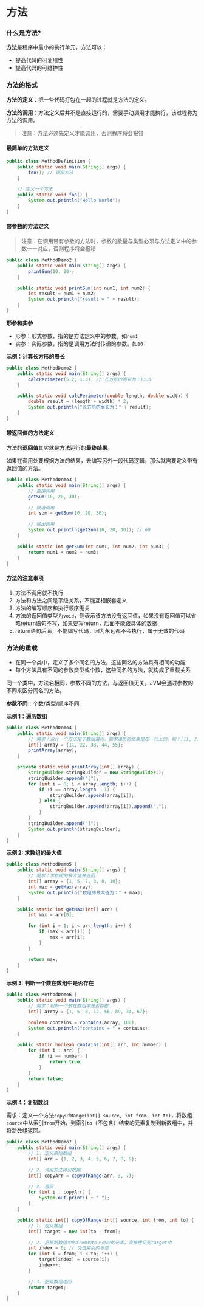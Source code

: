 # 方法

### 什么是方法?

**方法**是程序中最小的执行单元，方法可以：

- 提高代码的可复用性
- 提高代码的可维护性

### 方法的格式

**方法的定义**：把一些代码打包在一起的过程就是方法的定义。

**方法的调用**：方法定义后并不是直接运行的，需要手动调用才能执行，该过程称为方法的调用。

> 注意：方法必须先定义才能调用，否则程序将会报错

#### 最简单的方法定义

```java
public class MethodDefinition {
    public static void main(String[] args) {
        foo(); // 调用方法
    }

    // 定义一个方法
    public static void foo() {
        System.out.println("Hello World");
    }
}
```

#### 带参数的方法定义

> 注意：在调用带有参数的方法时，参数的数量与类型必须与方法定义中的参数一一对应，否则程序将会报错

```java
public class MethodDemo2 {
    public static void main(String[] args) {
        printSum(10, 20);
    }

    public static void printSum(int num1, int num2) {
        int result = num1 + num2;
        System.out.println("result = " + result);
    }
}
```

**形参和实参**

- 形参：形式参数，指的是方法定义中的参数。如`num1`
- 实参：实际参数，指的是调用方法时传递的参数。如`10`

**示例：计算长方形的周长**

```java
public class MethodDemo2 {
    public static void main(String[] args) {
        calcPerimeter(5.2, 1.3); // 长方形的周长为：13.0
    }

    public static void calcPerimeter(double length, double width) {
        double result = (length + width) * 2;
        System.out.println("长方形的周长为：" + result);
    }
}
```

#### 带返回值的方法定义

方法的**返回值**其实就是方法运行的**最终结果**。

如果在调用处要根据方法的结果，去编写另外一段代码逻辑，那么就需要定义带有返回值的方法。

```java
public class MethodDemo3 {
    public static void main(String[] args) {
        // 直接调用
        getSum(10, 20, 30);

        // 赋值调用
        int sum = getSum(10, 20, 30);

        // 输出调用
        System.out.println(getSum(10, 20, 30)); // 60
    }

    public static int getSum(int num1, int num2, int num3) {
        return num1 + num2 + num3;
    }
}
```

#### 方法的注意事项

1. 方法不调用就不执行
2. 方法和方法之间是平级关系，不能互相嵌套定义
3. 方法的编写顺序和执行顺序无关
4. 方法的返回值类型为`void`，则表示该方法没有返回值，如果没有返回值可以省略return语句不写，如果要写return，后面不能跟具体的数据
5. return语句后面，不能编写代码，因为永远都不会执行，属于无效的代码

### 方法的重载

- 在同一个类中，定义了多个同名的方法，这些同名的方法具有相同的功能
- 每个方法具有不同的参数类型或个数，这些同名的方法，就构成了重载关系

同一个类中，方法名相同，参数不同的方法，与返回值无关。JVM会通过参数的不同来区分同名的方法。

**参数不同**：个数/类型/顺序不同

**示例 1：遍历数组**

```java
public class MethodDemo4 {
    public static void main(String[] args) {
        // 需求：设计一个方法用于数组遍历，要求遍历的结果是在一行上的。如：[11, 22, 33, 44, 55]
        int[] array = {11, 22, 33, 44, 55};
        printArray(array);
    }

    private static void printArray(int[] array) {
        StringBuilder stringBuilder = new StringBuilder();
        stringBuilder.append("[");
        for (int i = 0; i < array.length; i++) {
            if (i == array.length - 1) {
                stringBuilder.append(array[i]);
            } else {
                stringBuilder.append(array[i]).append(",");
            }
        }
        stringBuilder.append("]");
        System.out.println(stringBuilder);
    }
}
```

**示例 2: 求数组的最大值**

```java
public class MethodDemo5 {
    public static void main(String[] args) {
        // 需求：求数组的最大值并返回
        int[] array = {1, 5, 7, 3, 8, 10};
        int max = getMax(array);
        System.out.println("数组的最大值为：" + max);
    }

    public static int getMax(int[] arr) {
        int max = arr[0];

        for (int i = 1; i < arr.length; i++) {
            if (max < arr[i]) {
                max = arr[i];
            }
        }

        return max;
    }
}
```

**示例 3: 判断一个数在数组中是否存在**

```java
public class MethodDemo6 {
    public static void main(String[] args) {
        // 需求：判断一个数在数组中是否存在
        int[] array = {1, 5, 8, 12, 56, 89, 34, 67};

        boolean contains = contains(array, 100);
        System.out.println("contains = " + contains);
    }

    public static boolean contains(int[] arr, int number) {
        for (int i : arr) {
            if (i == number) {
                return true;
            }
        }
        return false;
    }
}
```

**示例 4：复制数组**

需求：定义一个方法`copyOfRange(int[] source, int from, int to)`，将数组`source`中从索引`from`开始，到索引`to`（不包含）结束的元素复制到新数组中，并将新数组返回。

```java
public class MethodDemo7 {
    public static void main(String[] args) {
        // 1. 定义原始数组
        int[] arr = {1, 2, 3, 4, 5, 6, 7, 8, 9};

        // 2. 调用方法拷贝数据
        int[] copyArr = copyOfRange(arr, 3, 7);

        // 3. 遍历
        for (int i : copyArr) {
            System.out.print(i + " ");
        }
    }

    public static int[] copyOfRange(int[] source, int from, int to) {
        // 1. 定义数组
        int[] target = new int[to - from];

        // 2. 把原始数组中的from到to上对应的元素，直接拷贝到target中
        int index = 0; // 伪造索引的思想
        for (int i = from; i < to; i++) {
            target[index] = source[i];
            index++;
        }

        // 3. 把新数组返回
        return target;
    }
}
```